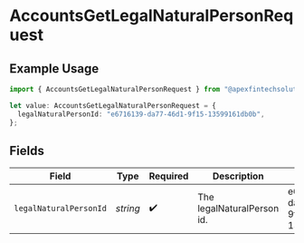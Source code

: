 # AccountsGetLegalNaturalPersonRequest

## Example Usage

```typescript
import { AccountsGetLegalNaturalPersonRequest } from "@apexfintechsolutions/ascend-sdk/models/operations";

let value: AccountsGetLegalNaturalPersonRequest = {
  legalNaturalPersonId: "e6716139-da77-46d1-9f15-13599161db0b",
};
```

## Fields

| Field                                | Type                                 | Required                             | Description                          | Example                              |
| ------------------------------------ | ------------------------------------ | ------------------------------------ | ------------------------------------ | ------------------------------------ |
| `legalNaturalPersonId`               | *string*                             | :heavy_check_mark:                   | The legalNaturalPerson id.           | e6716139-da77-46d1-9f15-13599161db0b |